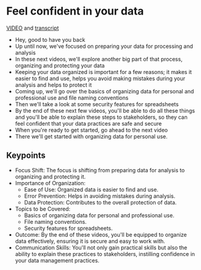 # Feel confident in your data

[VIDEO](./resources/1_video_feel-confident-in-your-data.mp4) and [transcript](./resources/1_video_feel-confident-in-your-data.txt)

- Hey, good to have you back
- Up until now, we've focused on preparing your data for processing and analysis
- In these next videos, we'll explore another big part of that process, organizing and protecting your data
- Keeping your data organized is important for a few reasons; it makes it easier to find and use, helps you avoid making mistakes during your analysis and helps to protect it
- Coming up, we'll go over the basics of organizing data for personal and professional use and file naming conventions
- Then we'll take a look at some security features for spreadsheets
- By the end of these next few videos, you'll be able to do all these things and you'll be able to explain these steps to stakeholders, so they can feel confident that your data practices are safe and secure
- When you're ready to get started, go ahead to the next video
- There we'll get started with organizing data for personal use.

## Keypoints

- Focus Shift: The focus is shifting from preparing data for analysis to organizing and protecting it.
- Importance of Organization:
  - Ease of Use: Organized data is easier to find and use.
  - Error Prevention: Helps in avoiding mistakes during analysis.
  - Data Protection: Contributes to the overall protection of data.
- Topics to be Covered:
  - Basics of organizing data for personal and professional use.
  - File naming conventions.
  - Security features for spreadsheets.
- Outcome: By the end of these videos, you'll be equipped to organize data effectively, ensuring it is secure and easy to work with.
- Communication Skills: You'll not only gain practical skills but also the ability to explain these practices to stakeholders, instilling confidence in your data management practices.

